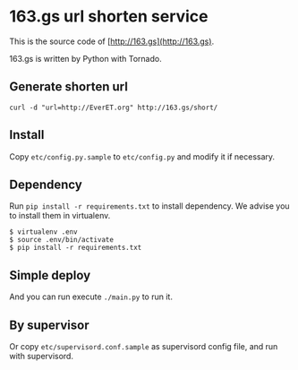 # 163.gs url shorten service

This is the source code of [http://163.gs](http://163.gs). 

163.gs is written by Python with Tornado. 

## Generate shorten url

``` 
curl -d "url=http://EverET.org" http://163.gs/short/
```

## Install
Copy `etc/config.py.sample` to `etc/config.py` and modify it if necessary.

## Dependency
Run `pip install -r requirements.txt` to install dependency. We advise you to install them in virtualenv.

```
$ virtualenv .env
$ source .env/bin/activate
$ pip install -r requirements.txt
```

## Simple deploy
And you can run execute `./main.py` to run it.

## By supervisor
Or copy `etc/supervisord.conf.sample` as supervisord config file, and run with supervisord.

